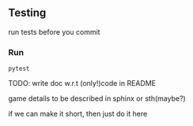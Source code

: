 ## Testing

run tests before you commit

### Run
```shell
pytest
```

TODO: write doc w.r.t (only!)code in README

game details to be described in sphinx or sth(maybe?)

if we can make it short, then just do it here